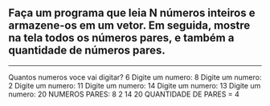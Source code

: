 ## Faça um programa que leia N números inteiros e armazene-os em um vetor. Em seguida, mostre na tela todos os números pares, e também a quantidade de números pares.
---
Quantos numeros voce vai digitar? 6
Digite um numero: 8
Digite um numero: 2
Digite um numero: 11
Digite um numero: 14
Digite um numero: 13
Digite um numero: 20
NUMEROS PARES: 
8 2 14 20 
QUANTIDADE DE PARES = 4